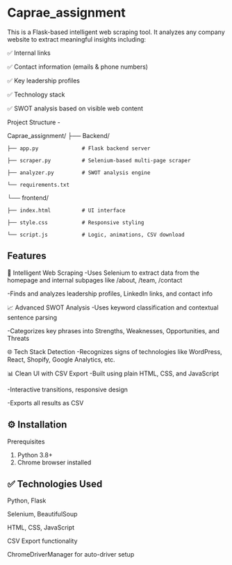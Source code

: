 # Caprae_assignment

This is a Flask-based intelligent web scraping tool. It analyzes any company website to extract meaningful insights including:

✅ Internal links

✅ Contact information (emails & phone numbers)

✅ Key leadership profiles

✅ Technology stack

✅ SWOT analysis based on visible web content

Project Structure - 

Caprae_assignment/
├── Backend/

    ├── app.py              # Flask backend server

    ├── scraper.py          # Selenium-based multi-page scraper

    ├── analyzer.py         # SWOT analysis engine

    └── requirements.txt

└── frontend/

    ├── index.html          # UI interface
    
    ├── style.css           # Responsive styling
    
    └── script.js           # Logic, animations, CSV download

Features
----------------
🔎 Intelligent Web Scraping
-Uses Selenium to extract data from the homepage and internal subpages like /about, /team, /contact

-Finds and analyzes leadership profiles, LinkedIn links, and contact info

📈 Advanced SWOT Analysis
-Uses keyword classification and contextual sentence parsing

-Categorizes key phrases into Strengths, Weaknesses, Opportunities, and Threats

🌐 Tech Stack Detection
-Recognizes signs of technologies like WordPress, React, Shopify, Google Analytics, etc.

📊 Clean UI with CSV Export
-Built using plain HTML, CSS, and JavaScript

-Interactive transitions, responsive design

-Exports all results as CSV

⚙️ Installation
----------------
Prerequisites
1. Python 3.8+
2. Chrome browser installed

✅ Technologies Used
----------------
Python, Flask

Selenium, BeautifulSoup

HTML, CSS, JavaScript

CSV Export functionality

ChromeDriverManager for auto-driver setup



